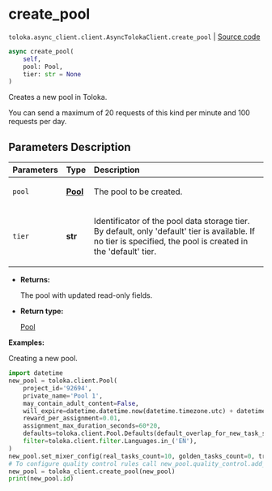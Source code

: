 # create_pool
`toloka.async_client.client.AsyncTolokaClient.create_pool` | [Source code](https://github.com/Toloka/toloka-kit/blob/v1.2.1/src/async_client/client.py#L0)

```python
async create_pool(
    self,
    pool: Pool,
    tier: str = None
)
```

Creates a new pool in Toloka.


You can send a maximum of 20 requests of this kind per minute and 100 requests per day.

## Parameters Description

| Parameters | Type | Description |
| :----------| :----| :-----------|
`pool`|**[Pool](toloka.client.pool.Pool.md)**|<p>The pool to be created.</p>
`tier`|**str**|<p>Identificator of the pool data storage tier. By default, only &#x27;default&#x27; tier is available. If no tier is specified, the pool is created in the &#x27;default&#x27; tier.</p>

* **Returns:**

  The pool with updated read-only fields.

* **Return type:**

  [Pool](toloka.client.pool.Pool.md)

**Examples:**

Creating a new pool.

```python
import datetime
new_pool = toloka.client.Pool(
    project_id='92694',
    private_name='Pool 1',
    may_contain_adult_content=False,
    will_expire=datetime.datetime.now(datetime.timezone.utc) + datetime.timedelta(days=365),
    reward_per_assignment=0.01,
    assignment_max_duration_seconds=60*20,
    defaults=toloka.client.Pool.Defaults(default_overlap_for_new_task_suites=3),
    filter=toloka.client.filter.Languages.in_('EN'),
)
new_pool.set_mixer_config(real_tasks_count=10, golden_tasks_count=0, training_tasks_count=0)
# To configure quality control rules call new_pool.quality_control.add_action()
new_pool = toloka_client.create_pool(new_pool)
print(new_pool.id)
```
